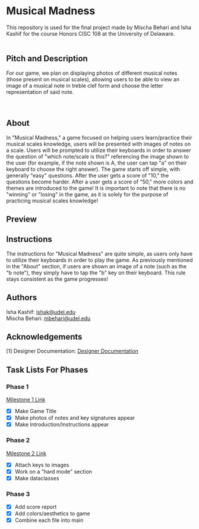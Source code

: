 # Musical Madness
This repository is used for the final project made by Mischa Behari and Isha Kashif for the course Honors CISC 108 at the University of Delaware.<br><br>

## Pitch and Description
For our game, we plan on displaying photos of different musical notes (those present on musical scales), allowing users to be able to view an image of a musical note in treble clef form and choose the letter representation of said note.<br>
<br><br>

## About 
In "Musical Madness," a game focused on helping users learn/practice their musical scales knowledge, users will be presented with images of notes on a scale. Users will
be prompted to utilize their keyboards in order to answer the question of "which note/scale is this?" referencing the image shown to the user (for example, if the note shown is A, the user can tap "a" on their keyboard to choose the right answer). The game starts off simple, with generally "easy" questions. After the user gets a score of "10," the questions become harder.
After a user gets a score of "50," more colors and themes are introduced to the game! It is important to note that there is no "winning" or "losing" in the game, as it is solely for the purpose of practicing musical scales knowledge!

## Preview 

## Instructions
The instructions for "Musical Madness" are quite simple, as users only have to utilize their keyboards in order to play the game.
As previously mentioned in the "About" section, if users are shown an image of a note (such as the "b note"), they simply have to tap the "b" key on their keyboard. This rule stays consistent as the game progresses! 

## Authors
Isha Kashif: ishak@udel.edu <br>
Mischa Behari: mbehari@udel.edu

## Acknowledgements 
[1] Designer Documentation: [Designer Documentation](https://designer-edu.github.io/designer/)
## Task Lists For Phases
### Phase 1
[Milestone 1 Link](https://youtu.be/hAYiD_HSWds?si=n21MB1OUJMUMO9-P)

- [x] Make Game Title
- [x] Make photos of notes and key signatures appear
- [x] Make Introduction/Instructions appear
### Phase 2
[Milestone 2 Link](https://youtu.be/JudvGa5a230)
- [x] Attach keys to images 
- [x] Work on a "hard mode" section
- [x] Make dataclasses
### Phase 3
- [x] Add score report
- [x] Add colors/aesthetics to game
- [x] Combine each file into main 
